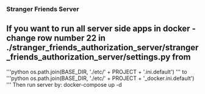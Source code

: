 ### Stranger Friends Server

## If you want to run all server side apps in docker - change row number 22 in ./stranger_friends_authorization_server/stranger_friends_authorization_server/settings.py from 
'''python
os.path.join(BASE_DIR, './etc/' + PROJECT + '.ini.default') 
'''
to
'''python
os.path.join(BASE_DIR, './etc/' + PROJECT + '_docker.ini.default')
'''
Then run server by: docker-compose up -d
